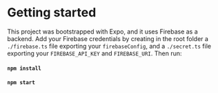 # Getting started

This project was bootstrapped with Expo, and it uses Firebase as a backend. Add your Firebase credentials by creating in the root folder a `./firebase.ts` file exporting your `firebaseConfig`, and a `./secret.ts` file exporting your `FIREBASE_API_KEY` and `FIREBASE_URI`. Then run:

#### `npm install`

#### `npm start`